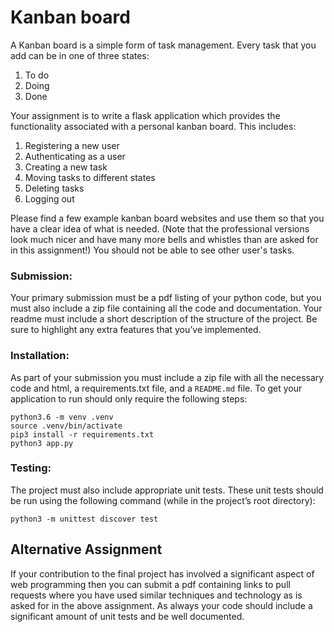 # Kanban board

A Kanban board is a simple form of task management. Every task that you add can
be in one of three states:
1. To do
2. Doing
3. Done

Your assignment is to write a flask application which provides the functionality
associated with a personal kanban board. This includes:
1. Registering a new user
2. Authenticating as a user
3. Creating a new task
4. Moving tasks to different states
5. Deleting tasks
6. Logging out

Please find a few example kanban board websites and use them so that you have a
clear idea of what is needed. (Note that the professional versions look much
nicer and have many more bells and whistles than are asked for in this
assignment!)  You should not be able to see other user's tasks.

### Submission:
Your primary submission must be a pdf listing of your python code, but you must
also include a zip file containing all the code and documentation. Your readme
must include a short description of the structure of the project. Be sure to
highlight any extra features that you’ve implemented.

### Installation:
As part of your submission you must include a zip file with all the necessary
code and html, a requirements.txt file, and a `README.md` file. To get your
application to run should only require the following steps:

```python3
python3.6 -m venv .venv
source .venv/bin/activate
pip3 install -r requirements.txt
python3 app.py
```

### Testing:
The project must also include appropriate unit tests. These unit tests should be
run using the following command (while in the project’s root directory):

```python3
python3 -m unittest discover test
```

## Alternative Assignment
If your contribution to the final project has involved a significant aspect of
web programming then you can submit a pdf containing links to pull requests
where you have used similar techniques and technology as is asked for in the
above assignment. As always your code should include a significant amount of
unit tests and be well documented.
